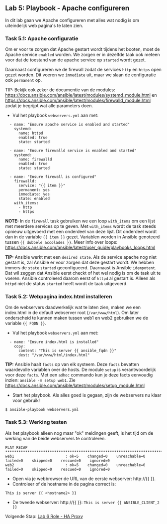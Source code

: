 ## Lab 5: Playbook - Apache configureren

In dit lab gaan we Apache configureren met alles wat nodig is om uiteindelijk web pagina's te laten zien. 

### Task 5.1: Apache configuratie

Om er voor te zorgen dat Apache gestart wordt tijdens het booten, moet de Apache service ``enabled`` worden. We zorgen er in dezelfde taak ook meteen voor dat de toestand van de apache service op ``started`` wordt gezet.

Daarnaast configureren we de firewall zodat de services ``http`` en ``https`` open gezet worden. Dit voeren we ``immediate`` uit, maar we slaan de configuratie ook ``permanent`` op. 

TIP: Bekijk ook zeker de documentie van de modules: https://docs.ansible.com/ansible/latest/modules/systemd_module.html en https://docs.ansible.com/ansible/latest/modules/firewalld_module.html zodat je begrijpt wat alle parameters doen.

* Vul het playbook ``webservers.yml`` aan met:

```
  - name: "Ensure apache service is enabled and started"
    systemd:
      name: httpd
      enabled: true
      state: started
      
  - name: "Ensure firewalld service is enabled and started"
    systemd:
      name: firewalld
      enabled: true
      state: started

  - name: "Ensure firewall is configured"
    firewalld:
      service: "{{ item }}"
      permanent: yes
      immediate: yes
      state: enabled
    with_items:
      - http
      - https
```

**NOTE:** In de ``firewall`` task gebruiken we een loop ``with_items`` om een lijst met meerdere services op te geven. Met ``with_items`` wordt de task steeds opnieuw uitgevoerd met een onderdeel van deze lijst. Dit onderdeel wordt dan in de variable ``{{ item }}`` gezet. Variablen worden in Ansible genoteerd tussen ``{{ dubbele accolades }}``.  Meer info over loops: https://docs.ansible.com/ansible/latest/user_guide/playbooks_loops.html

**TIP:** Ansible werkt met een ``desired state``. Als de service apache nog niet gestart is, zal Ansible er voor zorgen dat deze gestart wordt. We hebben immers de ``state`` ``started`` geconfigueerd. Daarnaast is Ansible ``idempotent``. Dat wil zeggen dat Ansible eerst checkt of het wel nodig is om de task uit te voeren. Ansible controleerd daarom eerst of ``httpd`` al gestart is. Alleen als ``httpd`` niet de status ``started`` heeft wordt de taak uitgevoerd.


### Task 5.2: Webpagina index.html installeren

Om de webservers daadwerkelijk wat te laten zien, maken we een index.html in de default webserver root (``/var/www/html``). Om later onderscheid te kunnen maken tussen web1 en web2 gebruiken we de variable ``{{ FQDN }}``. 

* Vul het playbook ``webservers.yml`` aan met:

```
  - name: "Ensure index.html is installed"
    copy:
      content: "This is server {{ ansible_fqdn }}"
      dest: "/var/www/html/index.html"
```

**TIP:** Ansible haalt ``facts`` op van elk systeem. Deze ``facts`` bevatten waardevolle variablen over de hosts. De module ``setup`` is verantwoordelijk voor deze ``facts``. Met een ``adhoc`` commando kun je deze facts eenvoudig inzien: ``ansible -m setup web1``. Zie https://docs.ansible.com/ansible/latest/modules/setup_module.html

* Start het playbook. Als alles goed is gegaan, zijn de webservers nu klaar voor gebruik!

``$ ansible-playbook webservers.yml``

### Task 5.3: Werking testen

Als het playbook alleen nog maar "ok" meldingen geeft, is het tijd om de werking van de beide webservers te controleren.

```
PLAY RECAP ********************************************************************************************************************************************************************************************************************
web1                       : ok=5    changed=0    unreachable=0    failed=0    skipped=0    rescued=0    ignored=0   
web2                       : ok=5    changed=0    unreachable=0    failed=0    skipped=0    rescued=0    ignored=0   
```

* Open via je webbrowser de URL van de eerste webserver: http://{{ <hostname2> }}.
* Controleer of de hostname in de pagina correct is:

``This is server {{ <hostname2> }}``


* De tweede webserver: http://{{ <hostname3> }}:
``This is server {{ ANSIBLE_CLIENT_2 }}``

Volgende Stap: [Lab 6 Role - HA Proxy](06_NL_role_haproxy.md)
